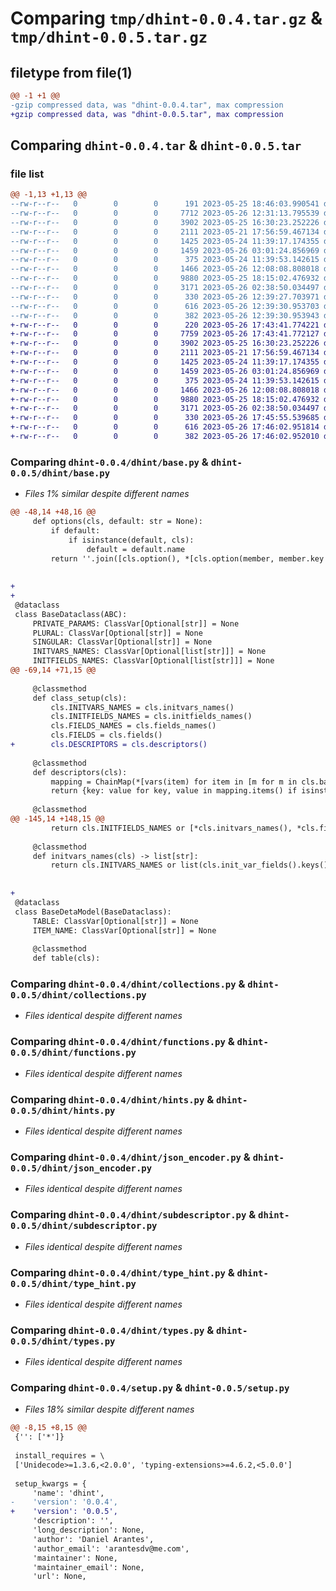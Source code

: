 # Comparing `tmp/dhint-0.0.4.tar.gz` & `tmp/dhint-0.0.5.tar.gz`

## filetype from file(1)

```diff
@@ -1 +1 @@
-gzip compressed data, was "dhint-0.0.4.tar", max compression
+gzip compressed data, was "dhint-0.0.5.tar", max compression
```

## Comparing `dhint-0.0.4.tar` & `dhint-0.0.5.tar`

### file list

```diff
@@ -1,13 +1,13 @@
--rw-r--r--   0        0        0      191 2023-05-25 18:46:03.990541 dhint-0.0.4/dhint/__init__.py
--rw-r--r--   0        0        0     7712 2023-05-26 12:31:13.795539 dhint-0.0.4/dhint/base.py
--rw-r--r--   0        0        0     3902 2023-05-25 16:30:23.252226 dhint-0.0.4/dhint/collections.py
--rw-r--r--   0        0        0     2111 2023-05-21 17:56:59.467134 dhint-0.0.4/dhint/functions.py
--rw-r--r--   0        0        0     1425 2023-05-24 11:39:17.174355 dhint-0.0.4/dhint/hints.py
--rw-r--r--   0        0        0     1459 2023-05-26 03:01:24.856969 dhint-0.0.4/dhint/json_encoder.py
--rw-r--r--   0        0        0      375 2023-05-24 11:39:53.142615 dhint-0.0.4/dhint/protocols.py
--rw-r--r--   0        0        0     1466 2023-05-26 12:08:08.808018 dhint-0.0.4/dhint/subdescriptor.py
--rw-r--r--   0        0        0     9880 2023-05-25 18:15:02.476932 dhint-0.0.4/dhint/type_hint.py
--rw-r--r--   0        0        0     3171 2023-05-26 02:38:50.034497 dhint-0.0.4/dhint/types.py
--rw-r--r--   0        0        0      330 2023-05-26 12:39:27.703971 dhint-0.0.4/pyproject.toml
--rw-r--r--   0        0        0      616 2023-05-26 12:39:30.953703 dhint-0.0.4/setup.py
--rw-r--r--   0        0        0      382 2023-05-26 12:39:30.953943 dhint-0.0.4/PKG-INFO
+-rw-r--r--   0        0        0      220 2023-05-26 17:43:41.774221 dhint-0.0.5/dhint/__init__.py
+-rw-r--r--   0        0        0     7759 2023-05-26 17:43:41.772127 dhint-0.0.5/dhint/base.py
+-rw-r--r--   0        0        0     3902 2023-05-25 16:30:23.252226 dhint-0.0.5/dhint/collections.py
+-rw-r--r--   0        0        0     2111 2023-05-21 17:56:59.467134 dhint-0.0.5/dhint/functions.py
+-rw-r--r--   0        0        0     1425 2023-05-24 11:39:17.174355 dhint-0.0.5/dhint/hints.py
+-rw-r--r--   0        0        0     1459 2023-05-26 03:01:24.856969 dhint-0.0.5/dhint/json_encoder.py
+-rw-r--r--   0        0        0      375 2023-05-24 11:39:53.142615 dhint-0.0.5/dhint/protocols.py
+-rw-r--r--   0        0        0     1466 2023-05-26 12:08:08.808018 dhint-0.0.5/dhint/subdescriptor.py
+-rw-r--r--   0        0        0     9880 2023-05-25 18:15:02.476932 dhint-0.0.5/dhint/type_hint.py
+-rw-r--r--   0        0        0     3171 2023-05-26 02:38:50.034497 dhint-0.0.5/dhint/types.py
+-rw-r--r--   0        0        0      330 2023-05-26 17:45:55.539685 dhint-0.0.5/pyproject.toml
+-rw-r--r--   0        0        0      616 2023-05-26 17:46:02.951814 dhint-0.0.5/setup.py
+-rw-r--r--   0        0        0      382 2023-05-26 17:46:02.952010 dhint-0.0.5/PKG-INFO
```

### Comparing `dhint-0.0.4/dhint/base.py` & `dhint-0.0.5/dhint/base.py`

 * *Files 1% similar despite different names*

```diff
@@ -48,14 +48,16 @@
     def options(cls, default: str = None):
         if default:
             if isinstance(default, cls):
                 default = default.name
         return ''.join([cls.option(), *[cls.option(member, member.key == default) for member in cls.members()]])
 
 
+
+
 @dataclass
 class BaseDataclass(ABC):
     PRIVATE_PARAMS: ClassVar[Optional[str]] = None
     PLURAL: ClassVar[Optional[str]] = None
     SINGULAR: ClassVar[Optional[str]] = None
     INITVARS_NAMES: ClassVar[Optional[list[str]]] = None
     INITFIELDS_NAMES: ClassVar[Optional[list[str]]] = None
@@ -69,14 +71,15 @@
     
     @classmethod
     def class_setup(cls):
         cls.INITVARS_NAMES = cls.initvars_names()
         cls.INITFIELDS_NAMES = cls.initfields_names()
         cls.FIELDS_NAMES = cls.fields_names()
         cls.FIELDS = cls.fields()
+        cls.DESCRIPTORS = cls.descriptors()
     
     @classmethod
     def descriptors(cls):
         mapping = ChainMap(*[vars(item) for item in [m for m in cls.bases() if issubclass(m, BaseDataclass)]])
         return {key: value for key, value in mapping.items() if isinstance(value, BaseDescriptor)}
     
     @classmethod
@@ -145,14 +148,15 @@
         return cls.INITFIELDS_NAMES or [*cls.initvars_names(), *cls.fields_names()]
     
     @classmethod
     def initvars_names(cls) -> list[str]:
         return cls.INITVARS_NAMES or list(cls.init_var_fields().keys())
 
 
+
 @dataclass
 class BaseDetaModel(BaseDataclass):
     TABLE: ClassVar[Optional[str]] = None
     ITEM_NAME: ClassVar[Optional[str]] = None
 
     @classmethod
     def table(cls):
```

### Comparing `dhint-0.0.4/dhint/collections.py` & `dhint-0.0.5/dhint/collections.py`

 * *Files identical despite different names*

### Comparing `dhint-0.0.4/dhint/functions.py` & `dhint-0.0.5/dhint/functions.py`

 * *Files identical despite different names*

### Comparing `dhint-0.0.4/dhint/hints.py` & `dhint-0.0.5/dhint/hints.py`

 * *Files identical despite different names*

### Comparing `dhint-0.0.4/dhint/json_encoder.py` & `dhint-0.0.5/dhint/json_encoder.py`

 * *Files identical despite different names*

### Comparing `dhint-0.0.4/dhint/subdescriptor.py` & `dhint-0.0.5/dhint/subdescriptor.py`

 * *Files identical despite different names*

### Comparing `dhint-0.0.4/dhint/type_hint.py` & `dhint-0.0.5/dhint/type_hint.py`

 * *Files identical despite different names*

### Comparing `dhint-0.0.4/dhint/types.py` & `dhint-0.0.5/dhint/types.py`

 * *Files identical despite different names*

### Comparing `dhint-0.0.4/setup.py` & `dhint-0.0.5/setup.py`

 * *Files 18% similar despite different names*

```diff
@@ -8,15 +8,15 @@
 {'': ['*']}
 
 install_requires = \
 ['Unidecode>=1.3.6,<2.0.0', 'typing-extensions>=4.6.2,<5.0.0']
 
 setup_kwargs = {
     'name': 'dhint',
-    'version': '0.0.4',
+    'version': '0.0.5',
     'description': '',
     'long_description': None,
     'author': 'Daniel Arantes',
     'author_email': 'arantesdv@me.com',
     'maintainer': None,
     'maintainer_email': None,
     'url': None,
```

